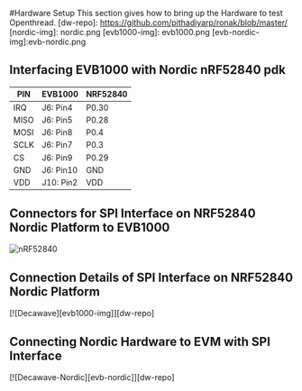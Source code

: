#Hardware Setup
This section gives how to bring up the Hardware to test Openthread. 
[dw-repo]: https://github.com/pithadiyarp/ronak/blob/master/
[nordic-img]: nordic.png
[evb1000-img]: evb1000.png
[evb-nordic-img]:evb-nordic.png

## Interfacing EVB1000 with Nordic nRF52840 pdk
 |PIN|EVB1000|NRF52840|
 |-----|-----|-----|
 |IRQ|J6: Pin4|P0.30|
 |MISO|J6: Pin5|P0.28|
 |MOSI|J6: Pin8|P0.4|
 |SCLK|J6: Pin7|P0.3|
 |CS|J6: Pin9|P0.29|
 |GND|J6: Pin10|GND|
 |VDD|J10: Pin2|VDD|

## Connectors for SPI Interface on NRF52840 Nordic Platform to EVB1000

![nRF52840](http://lmsotfy.com/so.png)

## Connection Details of SPI Interface on NRF52840 Nordic Platform

[![Decawave][evb1000-img]][dw-repo]

## Connecting Nordic Hardware to EVM with SPI Interface

[![Decawave-Nordic][evb-nordic]][dw-repo]
